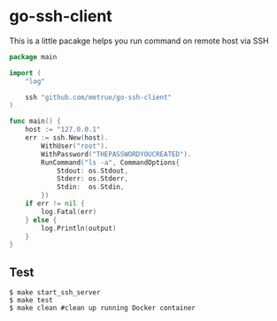 # go-ssh-client

This is a little pacakge helps you run command on remote host via SSH

```go
package main

import (
	"log"

	ssh "github.com/metrue/go-ssh-client"
)

func main() {
	host := "127.0.0.1"
	err := ssh.New(host).
		WithUser("root").
		WithPassword("THEPASSWORDYOUCREATED").
		RunCommand("ls -a", CommandOptions{
			Stdout: os.Stdout,
			Stderr: os.Stderr,
			Stdin:  os.Stdin,
		})
	if err != nil {
		log.Fatal(err)
	} else {
		log.Println(output)
	}
}
```

## Test

```
$ make start_ssh_server
$ make test
$ make clean #clean up running Docker container
```
